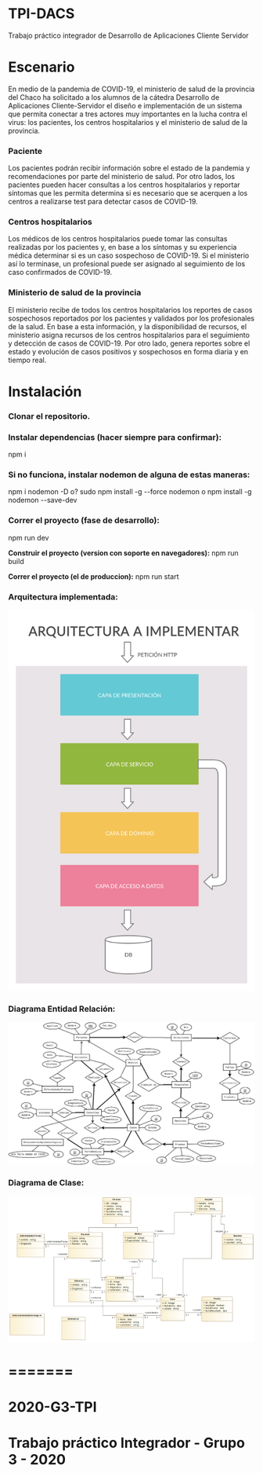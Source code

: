 # TPI-DACS
Trabajo práctico integrador de Desarrollo de Aplicaciones Cliente Servidor

# Escenario
En medio de la pandemia de COVID-19, el ministerio de salud de la provincia del Chaco ha solicitado a los alumnos de la cátedra Desarrollo de Aplicaciones Cliente-Servidor el diseño e implementación de un sistema que permita conectar a tres actores muy importantes en la lucha contra el virus: los pacientes, los centros hospitalarios y el ministerio de salud de la provincia.

### Paciente
Los pacientes podrán recibir información sobre el estado de la pandemia y recomendaciones por parte del ministerio de salud. Por otro lados, los pacientes pueden hacer consultas a los centros hospitalarios y reportar síntomas que les permita determina si es necesario que se acerquen a los centros a realizarse test para detectar casos de COVID-19.
### Centros hospitalarios
Los médicos de los centros hospitalarios puede tomar las consultas realizadas por los pacientes y, en base a los síntomas y su experiencia médica determinar si es un caso sospechoso de COVID-19. Si el ministerio así lo terminase, un profesional puede ser asignado al seguimiento de los caso confirmados de COVID-19.
### Ministerio de salud de la provincia
El ministerio recibe de todos los centros hospitalarios los reportes de casos sospechosos reportados por los pacientes y validados por los profesionales de la salud. En base a esta información, y la disponibilidad de recursos, el ministerio asigna recursos de los centros hospitalarios para el seguimiento y detección de casos de COVID-19. Por otro lado, genera reportes sobre el estado y evolución de casos positivos y sospechosos en forma diaria y en tiempo real.


# Instalación

### Clonar el repositorio.

### Instalar dependencias **(hacer siempre para confirmar)**:
npm i

### Si no funciona, instalar nodemon de alguna de estas maneras:
npm i nodemon -D
o?
sudo npm install -g --force nodemon
o
npm install -g nodemon --save-dev


### Correr el proyecto (fase de desarrollo):
npm run dev


**Construir el proyecto (version con soporte en navegadores):**
npm run build


**Correr el proyecto (el de produccion):**
npm run start

### Arquitectura implementada:
![Arquitectura por capas](./docs/Arquitectura.png)

### Diagrama Entidad Relación:
![Diagrama Entidad Relación - Centros Hospitalarios](./docs/CentrosHospitalarios.png)

### Diagrama de Clase:
![Diagrama de Clase - Centros Hospitalarios](./docs/DiagramaClaseCH.png)


=======
=======
# 2020-G3-TPI
Trabajo práctico Integrador - Grupo 3 - 2020
=======
